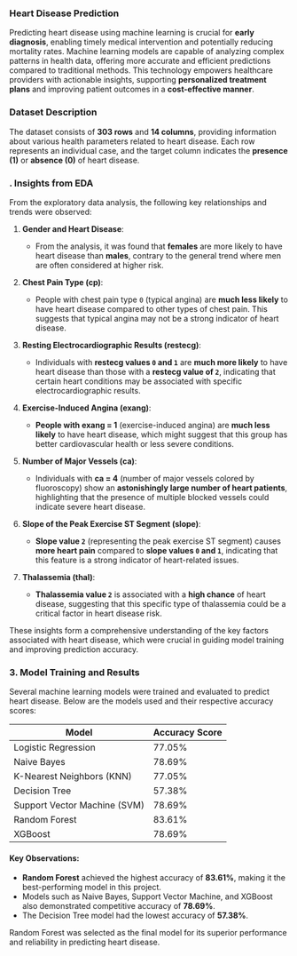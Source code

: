 ### Heart Disease Prediction

Predicting heart disease using machine learning is crucial for **early diagnosis**, enabling timely medical intervention and potentially reducing mortality rates. Machine learning models are capable of analyzing complex patterns in health data, offering more accurate and efficient predictions compared to traditional methods. This technology empowers healthcare providers with actionable insights, supporting **personalized treatment plans** and improving patient outcomes in a **cost-effective manner**.

### Dataset Description

The dataset consists of **303 rows** and **14 columns**, providing information about various health parameters related to heart disease. Each row represents an individual case, and the target column indicates the **presence (1)** or **absence (0)** of heart disease.

### . Insights from EDA

From the exploratory data analysis, the following key relationships and trends were observed:

1. **Gender and Heart Disease**:
   - From the analysis, it was found that **females** are more likely to have heart disease than **males**, contrary to the general trend where men are often considered at higher risk.

2. **Chest Pain Type (cp)**:
   - People with chest pain type `0` (typical angina) are **much less likely** to have heart disease compared to other types of chest pain. This suggests that typical angina may not be a strong indicator of heart disease.

3. **Resting Electrocardiographic Results (restecg)**:
   - Individuals with **restecg values `0` and `1`** are **much more likely** to have heart disease than those with a **restecg value of `2`**, indicating that certain heart conditions may be associated with specific electrocardiographic results.

4. **Exercise-Induced Angina (exang)**:
   - **People with exang = 1** (exercise-induced angina) are **much less likely** to have heart disease, which might suggest that this group has better cardiovascular health or less severe conditions.

5. **Number of Major Vessels (ca)**:
   - Individuals with **ca = 4** (number of major vessels colored by fluoroscopy) show an **astonishingly large number of heart patients**, highlighting that the presence of multiple blocked vessels could indicate severe heart disease.

6. **Slope of the Peak Exercise ST Segment (slope)**:
   - **Slope value `2`** (representing the peak exercise ST segment) causes **more heart pain** compared to **slope values `0` and `1`**, indicating that this feature is a strong indicator of heart-related issues.

7. **Thalassemia (thal)**:
   - **Thalassemia value `2`** is associated with a **high chance** of heart disease, suggesting that this specific type of thalassemia could be a critical factor in heart disease risk.

These insights form a comprehensive understanding of the key factors associated with heart disease, which were crucial in guiding model training and improving prediction accuracy.

### 3. Model Training and Results

Several machine learning models were trained and evaluated to predict heart disease. Below are the models used and their respective accuracy scores:

| **Model**                  | **Accuracy Score** |
|----------------------------|--------------------|
| Logistic Regression        | 77.05%            |
| Naive Bayes                | 78.69%            |
| K-Nearest Neighbors (KNN)  | 77.05%            |
| Decision Tree              | 57.38%            |
| Support Vector Machine (SVM)| 78.69%           |
| Random Forest              | 83.61%            |
| XGBoost                    | 78.69%            |

#### Key Observations:
- **Random Forest** achieved the highest accuracy of **83.61%**, making it the best-performing model in this project.
- Models such as Naive Bayes, Support Vector Machine, and XGBoost also demonstrated competitive accuracy of **78.69%**.
- The Decision Tree model had the lowest accuracy of **57.38%**.

Random Forest was selected as the final model for its superior performance and reliability in predicting heart disease.

